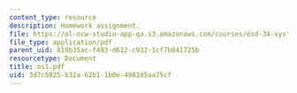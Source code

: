 ```yaml
---
content_type: resource
description: Homework assignment.
file: https://ol-ocw-studio-app-qa.s3.amazonaws.com/courses/esd-34-system-architecture-january-iap-2007/3d7c5025b32a62b11b0e4981d5aa75cf_os1.pdf
file_type: application/pdf
parent_uid: 819b35ac-f493-d612-c932-1cf7b041725b
resourcetype: Document
title: os1.pdf
uid: 3d7c5025-b32a-62b1-1b0e-4981d5aa75cf
---
```


